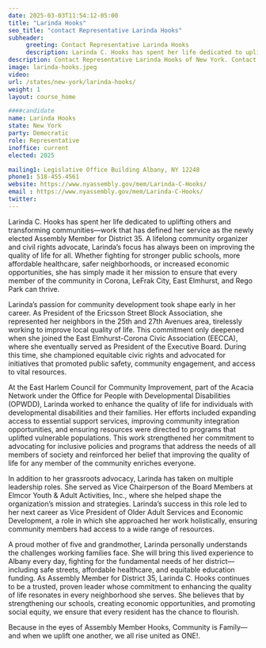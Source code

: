 ```yaml
---
date: 2025-03-03T11:54:12-05:00
title: "Larinda Hooks"
seo_title: "contact Representative Larinda Hooks"
subheader:
     greeting: Contact Representative Larinda Hooks
     description: Larinda C. Hooks has spent her life dedicated to uplifting others and transforming communities—work that has defined her service as the newly elected Assembly Member for District 35. A lifelong community organizer and civil rights advocate, Larinda’s focus has always been on improving the quality of life for all.
description: Contact Representative Larinda Hooks of New York. Contact information for Larinda Hooks includes email address, phone number, and mailing address.
image: larinda-hooks.jpeg
video:
url: /states/new-york/larinda-hooks/
weight: 1
layout: course_home

####candidate
name: Larinda Hooks
state: New York
party: Democratic
role: Representative
inoffice: current
elected: 2025

mailing1: Legislative Office Building Albany, NY 12248
phone1: 518-455-4561
website: https://www.nyassembly.gov/mem/Larinda-C-Hooks/
email : https://www.nyassembly.gov/mem/Larinda-C-Hooks/
twitter: 
---
```

Larinda C. Hooks has spent her life dedicated to uplifting others and transforming communities—work that has defined her service as the newly elected Assembly Member for District 35. A lifelong community organizer and civil rights advocate, Larinda’s focus has always been on improving the quality of life for all. Whether fighting for stronger public schools, more affordable healthcare, safer neighborhoods, or increased economic opportunities, she has simply made it her mission to ensure that every member of the community in Corona, LeFrak City, East Elmhurst, and Rego Park can thrive.

Larinda’s passion for community development took shape early in her career. As President of the Ericsson Street Block Association, she represented her neighbors in the 25th and 27th Avenues area, tirelessly working to improve local quality of life. This commitment only deepened when she joined the East Elmhurst-Corona Civic Association (EECCA), where she eventually served as President of the Executive Board. During this time, she championed equitable civic rights and advocated for initiatives that promoted public safety, community engagement, and access to vital resources.

At the East Harlem Council for Community Improvement, part of the Acacia Network under the Office for People with Developmental Disabilities (OPWDD), Larinda worked to enhance the quality of life for individuals with developmental disabilities and their families. Her efforts included expanding access to essential support services, improving community integration opportunities, and ensuring resources were directed to programs that uplifted vulnerable populations. This work strengthened her commitment to advocating for inclusive policies and programs that address the needs of all members of society and reinforced her belief that improving the quality of life for any member of the community enriches everyone.

In addition to her grassroots advocacy, Larinda has taken on multiple leadership roles. She served as Vice Chairperson of the Board Members at Elmcor Youth & Adult Activities, Inc., where she helped shape the organization’s mission and strategies. Larinda’s success in this role led to her next career as Vice President of Older Adult Services and Economic Development, a role in which she approached her work holistically, ensuring community members had access to a wide range of resources.

A proud mother of five and grandmother, Larinda personally understands the challenges working families face. She will bring this lived experience to Albany every day, fighting for the fundamental needs of her district—including safe streets, affordable healthcare, and equitable education funding. As Assembly Member for District 35, Larinda C. Hooks continues to be a trusted, proven leader whose commitment to enhancing the quality of life resonates in every neighborhood she serves. She believes that by strengthening our schools, creating economic opportunities, and promoting social equity, we ensure that every resident has the chance to flourish.

Because in the eyes of Assembly Member Hooks, Community is Family—and when we uplift one another, we all rise united as ONE!.

